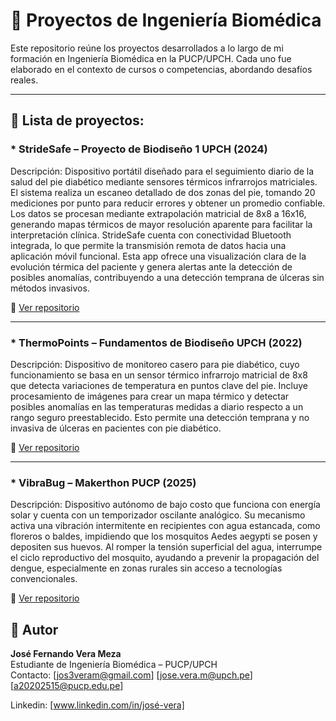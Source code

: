 # 🧪 Proyectos de Ingeniería Biomédica

Este repositorio reúne los proyectos desarrollados a lo largo de mi formación en Ingeniería Biomédica en la PUCP/UPCH. Cada uno fue elaborado en el contexto de cursos o competencias, abordando desafíos reales.

---

## 📁 Lista de proyectos:

### * StrideSafe – Proyecto de Biodiseño 1 UPCH (2024)

Descripción:
Dispositivo portátil diseñado para el seguimiento diario de la salud del pie diabético mediante sensores térmicos infrarrojos matriciales. El sistema realiza un escaneo detallado de dos zonas del pie, tomando 20 mediciones por punto para reducir errores y obtener un promedio confiable. Los datos se procesan mediante extrapolación matricial de 8x8 a 16x16, generando mapas térmicos de mayor resolución aparente para facilitar la interpretación clínica. StrideSafe cuenta con conectividad Bluetooth integrada, lo que permite la transmisión remota de datos hacia una aplicación móvil funcional. Esta app ofrece una visualización clara de la evolución térmica del paciente y genera alertas ante la detección de posibles anomalías, contribuyendo a una detección temprana de úlceras sin métodos invasivos.

🔗 [Ver repositorio](https://docs.google.com/spreadsheets/d/1f1cFqELP_WklWRQha_4RqRv8rP0gOofBgyyzWoj63zY/edit?usp=sharing)

---

### * ThermoPoints – Fundamentos de Biodiseño UPCH (2022)

Descripción:
Dispositivo de monitoreo casero para pie diabético, cuyo funcionamiento se basa en un sensor térmico infrarrojo matricial de 8x8 que detecta variaciones de temperatura en puntos clave del pie. Incluye procesamiento de imágenes para crear un mapa térmico y detectar posibles anomalías en las temperaturas medidas a diario respecto a un rango seguro preestablecido.
Esto permite una detección temprana y no invasiva de úlceras en pacientes con pie diabético.

🔗 [Ver repositorio](https://docs.google.com/spreadsheets/d/1f1cFqELP_WklWRQha_4RqRv8rP0gOofBgyyzWoj63zY/edit?usp=sharing)

---

### * VibraBug – Makerthon PUCP (2025)

Descripción:
Dispositivo autónomo de bajo costo que funciona con energía solar y cuenta con un temporizador oscilante analógico. Su mecanismo activa una vibración intermitente en recipientes con agua estancada, como floreros o baldes, impidiendo que los mosquitos Aedes aegypti se posen y depositen sus huevos.
Al romper la tensión superficial del agua, interrumpe el ciclo reproductivo del mosquito, ayudando a prevenir la propagación del dengue, especialmente en zonas rurales sin acceso a tecnologías convencionales.

🔗 [Ver repositorio](https://docs.google.com/spreadsheets/d/1LHCLiL1IKkCoUQOBJwm0rjLfJErv5A0dq8J5gNpmpmo/edit?usp=sharing)



## 👤 Autor

**José Fernando Vera Meza**  
Estudiante de Ingeniería Biomédica – PUCP/UPCH  
Contacto: [jos3veram@gmail.com] [jose.vera.m@upch.pe] [a20202515@pucp.edu.pe]

Linkedin: [www.linkedin.com/in/josé-vera]
